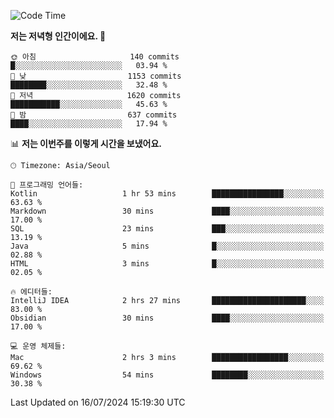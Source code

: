   <!--START_SECTION:waka-->
![Code Time](http://img.shields.io/badge/Code%20Time-420%20hrs%2040%20mins-blue)

**저는 저녁형 인간이에요. 🦉** 

```text
🌞 아침                     140 commits         █░░░░░░░░░░░░░░░░░░░░░░░░   03.94 % 
🌆 낮　                     1153 commits        ████████░░░░░░░░░░░░░░░░░   32.48 % 
🌃 저녁                     1620 commits        ███████████░░░░░░░░░░░░░░   45.63 % 
🌙 밤　                     637 commits         ████░░░░░░░░░░░░░░░░░░░░░   17.94 % 
```


📊 **저는 이번주를 이렇게 시간을 보냈어요.** 

```text
🕑︎ Timezone: Asia/Seoul

💬 프로그래밍 언어들: 
Kotlin                   1 hr 53 mins        ████████████████░░░░░░░░░   63.63 % 
Markdown                 30 mins             ████░░░░░░░░░░░░░░░░░░░░░   17.00 % 
SQL                      23 mins             ███░░░░░░░░░░░░░░░░░░░░░░   13.19 % 
Java                     5 mins              █░░░░░░░░░░░░░░░░░░░░░░░░   02.88 % 
HTML                     3 mins              █░░░░░░░░░░░░░░░░░░░░░░░░   02.05 % 

🔥 에디터들: 
IntelliJ IDEA            2 hrs 27 mins       █████████████████████░░░░   83.00 % 
Obsidian                 30 mins             ████░░░░░░░░░░░░░░░░░░░░░   17.00 % 

💻 운영 체제들: 
Mac                      2 hrs 3 mins        █████████████████░░░░░░░░   69.62 % 
Windows                  54 mins             ████████░░░░░░░░░░░░░░░░░   30.38 % 
```


 Last Updated on 16/07/2024 15:19:30 UTC
<!--END_SECTION:waka-->
